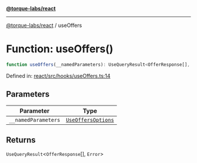 [**@torque-labs/react**](../README.md)

***

[@torque-labs/react](../README.md) / useOffers

# Function: useOffers()

```ts
function useOffers(__namedParameters): UseQueryResult<OfferResponse[], Error>
```

Defined in: [react/src/hooks/useOffers.ts:14](https://github.com/torque-labs/monorepo/blob/2ebf07140779767733d669c69d4b6e369a4193c3/packages/react/src/hooks/useOffers.ts#L14)

## Parameters

| Parameter | Type |
| ------ | ------ |
| `__namedParameters` | [`UseOffersOptions`](../interfaces/UseOffersOptions.md) |

## Returns

`UseQueryResult`\<`OfferResponse`[], `Error`\>
